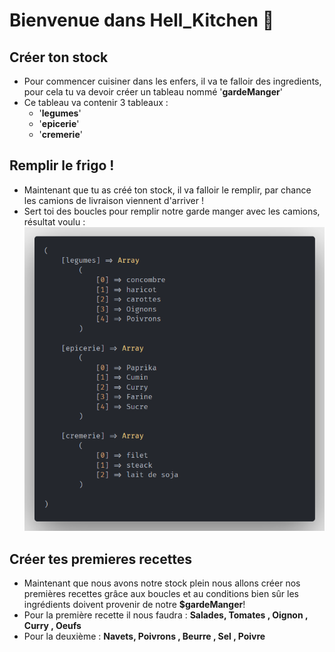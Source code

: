 
# Bienvenue dans Hell_Kitchen 👿

  ## Créer ton stock 
  - Pour commencer cuisiner dans les enfers, il va te falloir des ingredients, pour cela tu va devoir créer un tableau nommé '**gardeManger**'
  - Ce tableau va contenir 3 tableaux :
    - '**legumes**' 
    - '**epicerie**' 
    - '**cremerie**'

  ## Remplir le frigo !
  - Maintenant que tu as créé ton stock, il va falloir le remplir, par chance les camions de livraison viennent d'arriver !
  - Sert toi des boucles pour remplir notre garde manger avec les camions, résultat voulu : ![exemple resultat](./assets/Screenshot_1.png)
  

  ## Créer tes premieres recettes
  - Maintenant que nous avons notre stock plein nous allons créer nos premières recettes grâce aux boucles et au conditions bien sûr les ingrédients doivent provenir de notre **$gardeManger**!
  - Pour la première recette il nous faudra : **Salades, Tomates , Oignon , Curry , Oeufs** 
  - Pour la deuxième : **Navets, Poivrons , Beurre , Sel , Poivre**